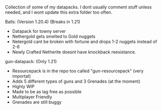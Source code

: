 Collection of some of my datapacks.
I dont usually comment stuff unless needed, and I wont update this extra folder too often.

Balls: (Version 1.20.4) (Breaks in 1.21)
 - Datapack for towny server
 - Nethergold gets smelted to Gold nuggets
 - Netergold cant be broken with fortune and drops 1-2 nuggets instead of 2-6
 - Newly Crafted Netherite doesnt have knockback reesistance.

gun-datapack: (Only 1.21)
 - Resourcepack is in the repo too called "gun-resourcepack" (very importat)
 - Adds 5 different types of guns and 3 Grenades (at the moment)
 - Highly WIP
 - Made to be as lag free as possible
 - Multiplayer Friendly
 - Grenades are still buggy
